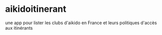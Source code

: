 # aikidoitinerant
une app pour lister les clubs d'aikido en France et leurs politiques d'accès aux itinérants
